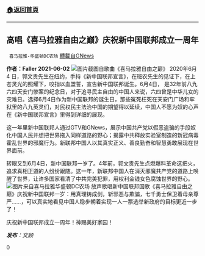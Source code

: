 ###  [:house:返回首頁](https://github.com/ourhimalayas/txt)
---

## 高唱《喜马拉雅自由之巅》庆祝新中国联邦成立一周年
` 喜马拉雅-华盛顿DC农场` [轉載自GNews](https://gnews.org/zh-hans/1294385/)

**作者：Faller 2021-06-02**
![]()![](https://gnews-media-offload.s3.amazonaws.com/wp-content/uploads/2021/06/03101907/15-4.jpg)图片截图自歌曲《喜马拉雅自由之巅》
2020年6月4 日，郭文贵先生在纽约，手持《新中国联邦宣言》，在班农先生的见证下，在上苍灵光的照耀下，咬指以血盟誓，宣告新中国联邦诞生。6月4日， 是32年前八九六四天安门惨案的纪念日，对于追寻民主自由的中国人来说，六四曾是中华儿女的灾难日。选择6月4日作为新中国联邦的诞生日，那些冤死枉死在天安门广场和牢狱里的八九英灵们，对民权民主法治中国的期望得以延续，中国人不愿为奴的心声在《新中国联邦宣言》里得到详细的展现。

这一年里新中国联邦人通过GTV和GNews，展示中国共产党以假恶盗骗的手段奴化中国人民并想把世界拖入同样道路的野心；揭露中共释放实验室制造的新冠病毒霍乱世界的邪魔行为。新联邦中国人以其真实正义、善良勤奋和智慧勇敢展现在世界面前。

转眼又到6月4日，新中国联邦一岁了。4年前，郭文贵先生点燃爆料革命这把火，追求真相正道的人纷纷跟随。这一年，新联邦中国人在消灭邪魔共产党的道路上唤醒了世界，让许多国家看清了中共完美犯罪，用权利金钱女色腐蚀世界的野心。
![]()![](https://gnews-media-offload.s3.amazonaws.com/wp-content/uploads/2021/06/03101924/16-2.jpg)图片来自喜马拉雅华盛顿DC农场
放声歌唱新中国联邦国歌《喜马拉雅自由之巅》庆祝新中国联邦一岁：用真理铸成剑，斩邪恶与欺骗，七千勇士保卫着母亲尊严……，可以真实地看见中国人稳步朝着实现一人一票选举新政府的目标更近一步了！

庆祝新中国联邦成立一周年！神赐美好家园！



***发布**：文顾*

0
